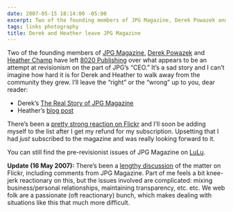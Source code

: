 ```yaml
---
date: 2007-05-15 18:14:00 -05:00
excerpt: Two of the founding members of JPG Magazine, Derek Powazek and Heather Champ have left 8020 Publishing over what appears to be an attempt at revisionism on the part of JPG’s “CEO.”
tags: links photography
title: Derek and Heather leave JPG Magazine
---
```


Two of the founding members of [JPG Magazine](http://jpgmag.com/), [Derek Powazek](http://powazek.com/) and [Heather Champ](http://www.hchamp.com/) have left [8020 Publishing](http://www.8020publishing.com/) over what appears to be an attempt at revisionism on the part of JPG’s “CEO.” It’s a sad story and I can’t imagine how hard it is for Derek and Heather to walk away from the community they grew. I’ll leave the “right” or the “wrong” up to you, dear reader:

- Derek’s [The Real Story of JPG Magazine](http://powazek.com/posts/534)
- Heather’s [blog post](http://www.hchamp.com/other/archives/001173.html)

There’s been a [pretty strong reaction on Flickr](http://flickr.com/groups/ideletedmyjpgaccount/) and I’ll soon be adding myself to the list after I get my refund for my subscription. Upsetting that I had _just_ subscribed to the magazine and was really looking forward to it.

You can still find the pre-revisionist issues of JPG Magazine on [LuLu](http://www.lulu.com/jpgmag).

**Update (16 May 2007):** There’s been a [lengthy discussion](http://flickr.com/groups/jpgmag/discuss/72157600219677218/) of the matter on Flickr, including comments from JPG Magazine. Part of me feels a bit knee-jerk reactionary on this, but the issues involved are complicated: mixing business/personal relationships, maintaining transparency, etc. etc. We web folk are a passionate (oft reactionary) bunch, which makes dealing with situations like this that much more difficult.